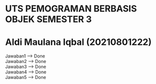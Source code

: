 # UTS PEMOGRAMAN BERBASIS OBJEK SEMESTER 3
# Aldi Maulana Iqbal (20210801222)

Jawaban1 --> Done<br/>
Jawaban2 --> Done<br/>
Jawaban3 --> Done<br/>
Jawaban4 --> Done<br/>
Jawaban5 --> Done<br/>